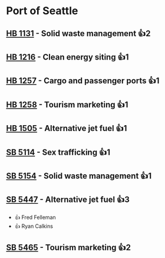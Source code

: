 # Port of Seattle

## [HB 1131](/bill/2023-24/hb/1131/) - Solid waste management 👍2  

## [HB 1216](/bill/2023-24/hb/1216/) - Clean energy siting 👍1  

## [HB 1257](/bill/2023-24/hb/1257/) - Cargo and passenger ports 👍1  

## [HB 1258](/bill/2023-24/hb/1258/) - Tourism marketing 👍1  

## [HB 1505](/bill/2023-24/hb/1505/) - Alternative jet fuel 👍1  

## [SB 5114](/bill/2023-24/sb/5114/) - Sex trafficking 👍1  

## [SB 5154](/bill/2023-24/sb/5154/) - Solid waste management 👍1  

## [SB 5447](/bill/2023-24/sb/5447/) - Alternative jet fuel 👍3  
* 👍 Fred Felleman
* 👍 Ryan Calkins

## [SB 5465](/bill/2023-24/sb/5465/) - Tourism marketing 👍2  